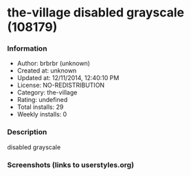 # the-village disabled grayscale (108179)

### Information
- Author: brbrbr (unknown)
- Created at: unknown
- Updated at: 12/11/2014, 12:40:10 PM
- License: NO-REDISTRIBUTION
- Category: the-village
- Rating: undefined
- Total installs: 29
- Weekly installs: 0


### Description
disabled grayscale


### Screenshots (links to userstyles.org)



